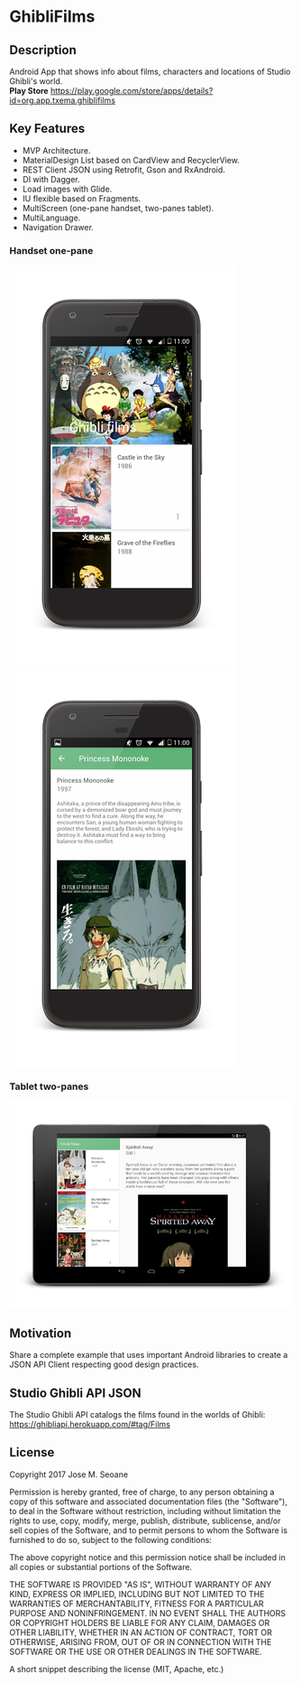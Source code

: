 # GhibliFilms

## Description
Android App that shows info about films, characters and locations of Studio Ghibli's world.  
**Play Store** https://play.google.com/store/apps/details?id=org.app.txema.ghiblifilms

## Key Features
- MVP Architecture.
- MaterialDesign List based on CardView and RecyclerView. 
- REST Client JSON using Retrofit, Gson and RxAndroid.
- DI with Dagger.
- Load images with Glide.
- IU flexible based on Fragments.
- MultiScreen (one-pane handset, two-panes tablet).
- MultiLanguage.
- Navigation Drawer.

### Handset one-pane
![handset parent](https://github.com/txemasv/ghibli-films/blob/master/screenshot/handset01.png)
![handset child](https://github.com/txemasv/ghibli-films/blob/master/screenshot/handset02.png)

### Tablet two-panes
![tablet](https://github.com/txemasv/ghibli-films/blob/master/screenshot/tablet.png)

## Motivation
Share a complete example that uses important Android libraries to create a JSON API Client respecting good design practices.

## Studio Ghibli API JSON
The Studio Ghibli API catalogs the films found in the worlds of Ghibli: https://ghibliapi.herokuapp.com/#tag/Films

## License
Copyright 2017 Jose M. Seoane

Permission is hereby granted, free of charge, to any person obtaining a copy of this software and associated documentation files (the "Software"), to deal in the Software without restriction, including without limitation the rights to use, copy, modify, merge, publish, distribute, sublicense, and/or sell copies of the Software, and to permit persons to whom the Software is furnished to do so, subject to the following conditions:

The above copyright notice and this permission notice shall be included in all copies or substantial portions of the Software.

THE SOFTWARE IS PROVIDED "AS IS", WITHOUT WARRANTY OF ANY KIND, EXPRESS OR IMPLIED, INCLUDING BUT NOT LIMITED TO THE WARRANTIES OF MERCHANTABILITY, FITNESS FOR A PARTICULAR PURPOSE AND NONINFRINGEMENT. IN NO EVENT SHALL THE AUTHORS OR COPYRIGHT HOLDERS BE LIABLE FOR ANY CLAIM, DAMAGES OR OTHER LIABILITY, WHETHER IN AN ACTION OF CONTRACT, TORT OR OTHERWISE, ARISING FROM, OUT OF OR IN CONNECTION WITH THE SOFTWARE OR THE USE OR OTHER DEALINGS IN THE SOFTWARE.

A short snippet describing the license (MIT, Apache, etc.)
